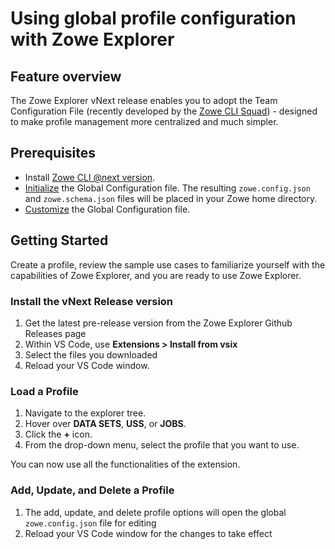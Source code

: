 # Using global profile configuration with Zowe Explorer

## Feature overview

The Zowe Explorer vNext release enables you to adopt the Team Configuration File (recently developed by the [Zowe CLI Squad](https://github.com/zowe/zowe-cli/blob/next/docs/Early%20Access%20-%20Using%20Global%20Profile%20Configuration.md)) - designed to make profile management more centralized and much simpler.

## Prerequisites

- Install [Zowe CLI @next version](https://github.com/zowe/zowe-cli/blob/next/docs/Early%20Access%20-%20Using%20Global%20Profile%20Configuration.md#installing-next-version).
- [Initialize](https://github.com/zowe/zowe-cli/blob/next/docs/Early%20Access%20-%20Using%20Global%20Profile%20Configuration.md#initializing-global-configuration) the Global Configuration file. The resulting `zowe.config.json` and `zowe.schema.json` files will be placed in your Zowe home directory.
- [Customize](https://github.com/zowe/zowe-cli/blob/next/docs/Early%20Access%20-%20Using%20Global%20Profile%20Configuration.md#editing-configuration) the Global Configuration file.

## Getting Started

Create a profile, review the sample use cases to familiarize yourself with the capabilities of Zowe Explorer, and you are ready to use Zowe Explorer.

### Install the vNext Release version

1. Get the latest pre-release version from the Zowe Explorer Github Releases page
2. Within VS Code, use **Extensions > Install from vsix**
3. Select the files you downloaded
4. Reload your VS Code window.

### Load a Profile

1. Navigate to the explorer tree.
2. Hover over **DATA SETS**, **USS**, or **JOBS**.
3. Click the **+** icon.
4. From the drop-down menu, select the profile that you want to use.

You can now use all the functionalities of the extension.

### Add, Update, and Delete a Profile

1. The add, update, and delete profile options will open the global `zowe.config.json` file for editing
2. Reload your VS Code window for the changes to take effect
